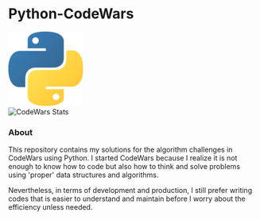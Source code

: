 # Python-CodeWars

![Python-Logo](/python_logo.png?raw=true)  
![CodeWars Stats](https://www.codewars.com/users/romnegrillo/badges/large)

### About

This repository contains my solutions for the 
algorithm challenges in CodeWars using Python.
I started CodeWars because I realize it is not enough to
know how to code but also how to think and solve
problems using 'proper' data structures and algorithms.

Nevertheless, in terms of development and
production, I still prefer writing codes that is 
easier to understand and maintain before I worry
about the efficiency unless needed.


